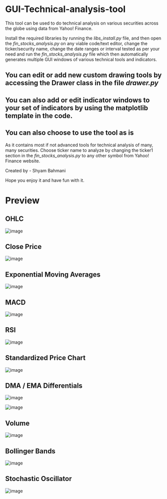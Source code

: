 
# GUI-Technical-analysis-tool

This tool can be used to do technical analysis on various securities across the globe using data from Yahoo! Finance.

Install the required libraries by running the *libs_install.py* file, and then open the *fin_stocks_analysis.py* on
any viable code/text editor, change the ticker/security name, change the date ranges or interval tested as per your 
need and run the *fin_stocks_analysis.py* file which then automatically generates multiple GUI windows of various technical
tools and indicators.

## You can edit or add new custom drawing tools by accessing the Drawer class in the file *drawer.py*

## You can also add or edit indicator windows to your set of indicators by using the matplotlib template in the code.

## You can also choose to use the tool as is

As it contains most if not advanced tools for technical analysis of
many, many securities. Choose ticker name to analyze by changing the ticker1 section in the *fin_stocks_analysis.py* 
to any other symbol from Yahoo! Finance website.

Created by - Shyam Bahmani

Hope you enjoy it and have fun with it.

# Preview

## OHLC

![image](https://github.com/shyambahmani-dev/GUI-Technical-Analysis-Tool/assets/110190548/ef439902-0875-4457-a979-8f3be53d26ae)



## Close Price

![image](https://github.com/shyambahmani-dev/GUI-Technical-Analysis-Tool/assets/110190548/4ca5613c-c93b-4f24-b257-9a5e6424977a)



## Exponential Moving Averages

![image](https://github.com/shyambahmani-dev/GUI-Technical-Analysis-Tool/assets/110190548/06f4b571-4444-4051-b8c0-ec4f04063403)



## MACD

![image](https://github.com/shyambahmani-dev/GUI-Technical-Analysis-Tool/assets/110190548/de54b2b7-4b40-4aac-8137-4ea113818ed4)




## RSI

![image](https://github.com/shyambahmani-dev/GUI-Technical-Analysis-Tool/assets/110190548/8dc96b11-4ea7-4c58-bfc4-1758e38a611f)



## Standardized Price Chart

![image](https://github.com/shyambahmani-dev/GUI-Technical-Analysis-Tool/assets/110190548/788d7866-0007-47af-8b61-2ba20e6b71f2)



## DMA / EMA Differentials

![image](https://github.com/shyambahmani-dev/GUI-Technical-Analysis-Tool/assets/110190548/3eb29eb9-9338-4097-b31a-126985d6eba7)

![image](https://github.com/shyambahmani-dev/GUI-Technical-Analysis-Tool/assets/110190548/5644a8a0-a8b6-4d2e-abea-b40369c023fc)



## Volume

![image](https://github.com/shyambahmani-dev/GUI-Technical-Analysis-Tool/assets/110190548/ff22b448-aa44-46ba-afad-0ca2297b6e1d)




## Bollinger Bands

![image](https://github.com/shyambahmani-dev/GUI-Technical-Analysis-Tool/assets/110190548/625948df-014e-4cfc-a2da-697fe9fef12d)



## Stochastic Oscillator

![image](https://github.com/shyambahmani-dev/GUI-Technical-Analysis-Tool/assets/110190548/7b432b50-dda8-4694-8321-8aefe0c17193)


